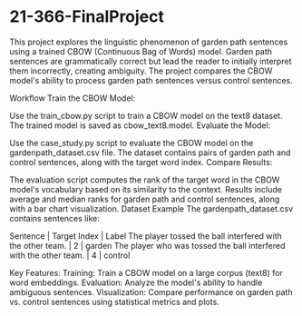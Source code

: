# 21-366-FinalProject
This project explores the linguistic phenomenon of garden path sentences using a trained CBOW (Continuous Bag of Words) model. Garden path sentences are grammatically correct but lead the reader to initially interpret them incorrectly, creating ambiguity. The project compares the CBOW model's ability to process garden path sentences versus control sentences.

Workflow
Train the CBOW Model:

Use the train_cbow.py script to train a CBOW model on the text8 dataset.
The trained model is saved as cbow_text8.model.
Evaluate the Model:

Use the case_study.py script to evaluate the CBOW model on the gardenpath_dataset.csv file.
The dataset contains pairs of garden path and control sentences, along with the target word index.
Compare Results:

The evaluation script computes the rank of the target word in the CBOW model's vocabulary based on its similarity to the context.
Results include average and median ranks for garden path and control sentences, along with a bar chart visualization.
Dataset Example
The gardenpath_dataset.csv contains sentences like:

Sentence	| Target Index	| Label
The player tossed the ball interfered with the other team.	| 2	| garden
The player who was tossed the ball interfered with the other team.	| 4	| control

Key Features:
Training: Train a CBOW model on a large corpus (text8) for word embeddings.
Evaluation: Analyze the model's ability to handle ambiguous sentences.
Visualization: Compare performance on garden path vs. control sentences using statistical metrics and plots.
